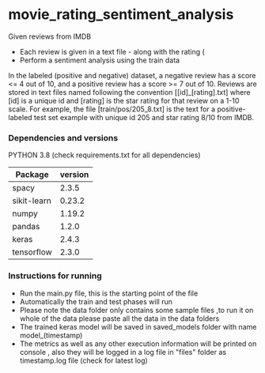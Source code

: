 # movie_rating_sentiment_analysis

Given reviews from IMDB 
- Each review is given in a text file - along with the rating (
- Perform a sentiment analysis using the train data 
<p>
In the labeled (positive and negative) dataset, a negative review has a score <= 4 out of 10, and
a positive review has a score >= 7 out of 10.
Reviews are stored in text files named following the convention [[id]_[rating].txt] where [id] is a
unique id and [rating] is the star rating for that review on a 1-10 scale. For example, the file
[train/pos/205_8.txt] is the text for a positive-labeled test set example with unique id 205 and
star rating 8/10 from IMDB.
</p>

### Dependencies and versions
PYTHON 3.8
(check requirements.txt for all dependencies)

|Package   |  version  |
|-----------|-----------|
|spacy    |2.3.5 |
|sikit-learn 	 |0.23.2 |
|numpy    |1.19.2 |
|pandas   |1.2.0 |
|keras    |2.4.3 |
|tensorflow    |2.3.0  |

### Instructions for running
- Run the main.py file, this is the starting point of the file 
- Automatically the train and test phases will run 
- Please note the data folder only contains some sample files ,to run it on whole of the data please paste all the data in the data folders
- The trained keras model will be saved in saved_models folder with name model_(timestamp) 
- The metrics as well as any other execution information will be printed on console , also they will be logged in a log file in "files" folder as timestamp.log file (check for latest log)
